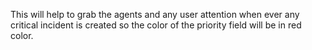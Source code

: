 This will help to grab the agents and any user attention when ever any critical incident is created so the color of the priority field will be in red color.
